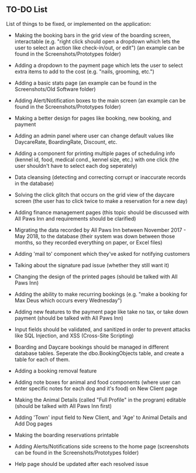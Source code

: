 ## TO-DO List   
List of things to be fixed, or implemented on the application:
   * Making the booking bars in the grid view of the boarding screen, interactable (e.g. "right click should open a dropdown which
     lets the user to select an action like check-in/out, or edit") (an example can be found in the Screenshots/Prototypes folder)
      
   * Adding a dropdown to the payment page which lets the user to select extra items to add to the cost (e.g. "nails, grooming,              etc.")
    
   * Adding a basic stats page (an example can be found in the Screenshots/Old Software folder)
    
   * Adding Alert/Notification boxes to the main screen (an example can be found in the Screenshots/Prototypes folder)
    
   * Making a better design for pages like booking, new booking, and payment
    
   * Adding an admin panel where user can change default values like DaycareRate, BoardingRate, Discount, etc.
   
   * Adding a component for printing multiple pages of scheduling info (kennel id, food, medical cond., kennel size, etc.) with one click (the user shouldn't have to select each dog seperately)
   
   * Data cleansing (detecting and correcting corrupt or inaccurate records in the database)
  
   * Solving the click glitch that occurs on the grid view of the daycare screen (the user has to click twice to make a reservation for a new day)
   
   * Adding finance management pages (this topic should be discussed with All Paws Inn and requirements should be clarified)
   
   * Migrating the data recorded by All Paws Inn between November 2017 - May 2018, to the database (their system was down between those months, so they recorded everything on paper, or Excel files)
   
   * Adding 'mail to' component which they've asked for notifying customers
   
   * Talking about the signature pad issue (whether they still want it)
   
   * Changing the design of the printed pages (should be talked with All Paws Inn)
   
   * Adding the ability to make recurring bookings (e.g. "make a booking for Max Deus which occurs every Wednesday")
   
   * Adding new features to the payment page like take no tax, or take down payment (should be talked with All Paws Inn)
   
   * Input fields should be validated, and sanitized in order to prevent attacks like SQL Injection, and XSS (Cross-Site Scripting)
   
   * Boarding and Daycare bookings should be managed in different database tables. Seperate the dbo.BookingObjects table, and create a table for each of them.
   
   * Adding a booking removal feature
   
   * Adding note boxes for animal and food components (where user can enter specific notes for each dog and it's food) on New Client page
   
   * Making the Animal Details (called "Full Profile" in the program) editable (should be talked with All Paws Inn first)
   
   * Adding 'Town' input field to New Client, and 'Age' to Animal Details and Add Dog pages
   
   * Making the boarding reservations printable
   
   * Adding Alerts/Notifications side screens to the home page (screenshots can be found in the Screenshots/Prototypes folder)

   * Help page should be updated after each resolved issue
